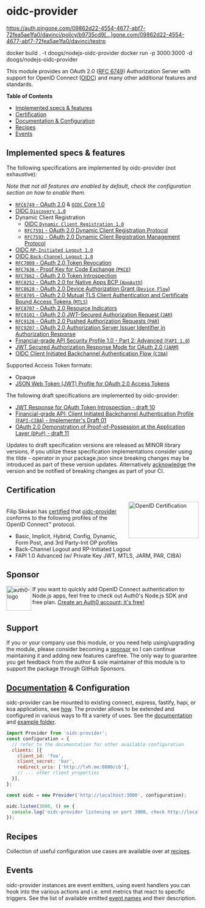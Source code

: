 # oidc-provider

https://auth.pingone.com/09862d22-4554-4677-abf7-72fea5ae1fa0/davinci/policy/b9735cd9[…]gone.com/09862d22-4554-4677-abf7-72fea5ae1fa0/davinci/testrp

docker build . -t doogs/nodejs-oidc-provider
docker run -p 3000:3000 -d doogs/nodejs-oidc-provider

This module provides an OAuth 2.0 ([RFC 6749][oauth2]) Authorization Server with support for OpenID Connect ([OIDC][openid-connect]) and many
other additional features and standards.

**Table of Contents**

- [Implemented specs & features](#implemented-specs--features)
- [Certification](#certification)
- [Documentation & Configuration](#documentation--configuration)
- [Recipes](#recipes)
- [Events](#events)

## Implemented specs & features

The following specifications are implemented by oidc-provider (not exhaustive):

_Note that not all features are enabled by default, check the configuration section on how to enable them._

- [`RFC6749` - OAuth 2.0][oauth2] & [`OIDC` Core 1.0][core]
- [OIDC `Discovery 1.0`][discovery]
- Dynamic Client Registration
  - [OIDC `Dynamic Client Registration 1.0`][registration]
  - [`RFC7591` - OAuth 2.0 Dynamic Client Registration Protocol][oauth2-registration]
  - [`RFC7592` - OAuth 2.0 Dynamic Client Registration Management Protocol][registration-management]
- [OIDC `RP-Initiated Logout 1.0`][rpinitiated-logout]
- [OIDC `Back-Channel Logout 1.0`][backchannel-logout]
- [`RFC7009` - OAuth 2.0 Token Revocation][revocation]
- [`RFC7636` - Proof Key for Code Exchange (`PKCE`)][pkce]
- [`RFC7662` - OAuth 2.0 Token Introspection][introspection]
- [`RFC8252` - OAuth 2.0 for Native Apps BCP (`AppAuth`)][oauth-native-apps]
- [`RFC8628` - OAuth 2.0 Device Authorization Grant (`Device Flow`)][device-flow]
- [`RFC8705` - OAuth 2.0 Mutual TLS Client Authentication and Certificate Bound Access Tokens (`MTLS`)][mtls]
- [`RFC8707` - OAuth 2.0 Resource Indicators][resource-indicators]
- [`RFC9101` - OAuth 2.0 JWT-Secured Authorization Request (`JAR`)][jar]
- [`RFC9126` - OAuth 2.0 Pushed Authorization Requests (`PAR`)][par]
- [`RFC9207` - OAuth 2.0 Authorization Server Issuer Identifier in Authorization Response][iss-auth-resp]
- [Financial-grade API Security Profile 1.0 - Part 2: Advanced (`FAPI 1.0`)][fapi]
- [JWT Secured Authorization Response Mode for OAuth 2.0 (`JARM`)][jarm]
- [OIDC Client Initiated Backchannel Authentication Flow (`CIBA`)][ciba]

Supported Access Token formats:

- Opaque
- [JSON Web Token (JWT) Profile for OAuth 2.0 Access Tokens][jwt-at]

The following draft specifications are implemented by oidc-provider:

- [JWT Response for OAuth Token Introspection - draft 10][jwt-introspection]
- [Financial-grade API: Client Initiated Backchannel Authentication Profile (`FAPI-CIBA`) - Implementer's Draft 01][fapi-ciba]
- [OAuth 2.0 Demonstration of Proof-of-Possession at the Application Layer (`DPoP`) - draft 11][dpop]

Updates to draft specification versions are released as MINOR library versions,
if you utilize these specification implementations consider using the tilde `~` operator in your
package.json since breaking changes may be introduced as part of these version updates. Alternatively
[acknowledge](/docs/README.md#features) the version and be notified of breaking changes as part of
your CI.

## Certification
[<img width="184" height="96" align="right" src="https://cdn.jsdelivr.net/gh/panva/node-oidc-provider@acd3ebf2f5ebbb5605463cb681a1fb2ab9742ace/OpenID_Certified.png" alt="OpenID Certification">][openid-certified-link]  
Filip Skokan has [certified][openid-certified-link] that [oidc-provider][npm-url]
conforms to the following profiles of the OpenID Connect™ protocol.

- Basic, Implicit, Hybrid, Config, Dynamic, Form Post, and 3rd Party-Init OP profiles
- Back-Channel Logout and RP-Initiated Logout
- FAPI 1.0 Advanced (w/ Private Key JWT, MTLS, JARM, PAR, CIBA)

## Sponsor

[<img height="65" align="left" src="https://cdn.auth0.com/blog/github-sponsorships/brand-evolution-logo-Auth0-horizontal-Indigo.png" alt="auth0-logo">][sponsor-auth0] If you want to quickly add OpenID Connect authentication to Node.js apps, feel free to check out Auth0's Node.js SDK and free plan. [Create an Auth0 account; it's free!][sponsor-auth0]<br><br>

## Support

If you or your company use this module, or you need help using/upgrading the module, please consider becoming a [sponsor][support-sponsor] so I can continue maintaining it and adding new features carefree. The only way to guarantee you get feedback from the author & sole maintainer of this module is to support the package through GitHub Sponsors.

## [Documentation](/docs/README.md) & Configuration

oidc-provider can be mounted to existing connect, express, fastify, hapi, or koa applications, see
[how](/docs/README.md#mounting-oidc-provider). The provider allows to be extended and configured in
various ways to fit a variety of uses. See the [documentation](/docs/README.md) and [example folder](/example).

```js
import Provider from 'oidc-provider';
const configuration = {
  // refer to the documentation for other available configuration
  clients: [{
    client_id: 'foo',
    client_secret: 'bar',
    redirect_uris: ['http://lvh.me:8080/cb'],
    // ... other client properties
  }],
};

const oidc = new Provider('http://localhost:3000', configuration);

oidc.listen(3000, () => {
  console.log('oidc-provider listening on port 3000, check http://localhost:3000/.well-known/openid-configuration');
});
```


## Recipes
Collection of useful configuration use cases are available over at [recipes](/recipes).


## Events
oidc-provider instances are event emitters, using event handlers you can hook into the various
actions and i.e. emit metrics that react to specific triggers. See the list of available emitted [event names](/docs/events.md) and their description.


[npm-url]: https://www.npmjs.com/package/oidc-provider
[openid-certified-link]: https://openid.net/certification/
[openid-connect]: https://openid.net/connect/
[core]: https://openid.net/specs/openid-connect-core-1_0.html
[discovery]: https://openid.net/specs/openid-connect-discovery-1_0.html
[oauth2-registration]: https://www.rfc-editor.org/rfc/rfc7591.html
[registration]: https://openid.net/specs/openid-connect-registration-1_0.html
[oauth2]: https://www.rfc-editor.org/rfc/rfc6749.html
[oauth2-bearer]: https://www.rfc-editor.org/rfc/rfc6750.html
[revocation]: https://www.rfc-editor.org/rfc/rfc7009.html
[introspection]: https://www.rfc-editor.org/rfc/rfc7662.html
[pkce]: https://www.rfc-editor.org/rfc/rfc7636.html
[example-repo]: https://github.com/panva/node-oidc-provider-example
[backchannel-logout]: https://openid.net/specs/openid-connect-backchannel-1_0-final.html
[registration-management]: https://www.rfc-editor.org/rfc/rfc7592.html
[oauth-native-apps]: https://www.rfc-editor.org/rfc/rfc8252.html
[jar]: https://www.rfc-editor.org/rfc/rfc9101.html
[device-flow]: https://www.rfc-editor.org/rfc/rfc8628.html
[jwt-introspection]: https://tools.ietf.org/html/draft-ietf-oauth-jwt-introspection-response-10
[sponsor-auth0]: https://a0.to/try-auth0
[mtls]: https://www.rfc-editor.org/rfc/rfc8705.html
[dpop]: https://tools.ietf.org/html/draft-ietf-oauth-dpop-11
[resource-indicators]: https://www.rfc-editor.org/rfc/rfc8707.html
[jarm]: https://openid.net/specs/oauth-v2-jarm.html
[jwt-at]: https://www.rfc-editor.org/rfc/rfc9068.html
[support-sponsor]: https://github.com/sponsors/panva
[par]: https://www.rfc-editor.org/rfc/rfc9126.html
[rpinitiated-logout]: https://openid.net/specs/openid-connect-rpinitiated-1_0-final.html
[iss-auth-resp]: https://www.rfc-editor.org/rfc/rfc9207.html
[fapi]: https://openid.net/specs/openid-financial-api-part-2-1_0.html
[ciba]: https://openid.net/specs/openid-client-initiated-backchannel-authentication-core-1_0-final.html
[fapi-ciba]: https://openid.net/specs/openid-financial-api-ciba-ID1.html
